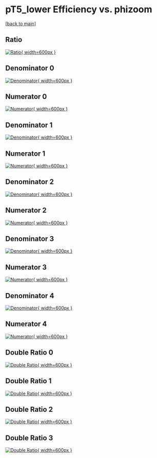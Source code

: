 # pT5_lower Efficiency vs. phizoom

[[back to main](./)]



## Ratio

[![Ratio](../mtv/var/pT5_lower_xtr_211_1_eff_phizoom.png){ width=600px }](../mtv/var/pT5_lower_xtr_211_1_eff_phizoom.pdf)

## Denominator 0

[![Denominator](../mtv/den/pT5_lower_xtr_211_1_eff_phizoom_den0.png){ width=600px }](../mtv/den/pT5_lower_xtr_211_1_eff_phizoom_den0.pdf)

## Numerator 0

[![Numerator](../mtv/num/pT5_lower_xtr_211_1_eff_phizoom_num0.png){ width=600px }](../mtv/num/pT5_lower_xtr_211_1_eff_phizoom_num0.pdf)

## Denominator 1

[![Denominator](../mtv/den/pT5_lower_xtr_211_1_eff_phizoom_den1.png){ width=600px }](../mtv/den/pT5_lower_xtr_211_1_eff_phizoom_den1.pdf)

## Numerator 1

[![Numerator](../mtv/num/pT5_lower_xtr_211_1_eff_phizoom_num1.png){ width=600px }](../mtv/num/pT5_lower_xtr_211_1_eff_phizoom_num1.pdf)

## Denominator 2

[![Denominator](../mtv/den/pT5_lower_xtr_211_1_eff_phizoom_den2.png){ width=600px }](../mtv/den/pT5_lower_xtr_211_1_eff_phizoom_den2.pdf)

## Numerator 2

[![Numerator](../mtv/num/pT5_lower_xtr_211_1_eff_phizoom_num2.png){ width=600px }](../mtv/num/pT5_lower_xtr_211_1_eff_phizoom_num2.pdf)

## Denominator 3

[![Denominator](../mtv/den/pT5_lower_xtr_211_1_eff_phizoom_den3.png){ width=600px }](../mtv/den/pT5_lower_xtr_211_1_eff_phizoom_den3.pdf)

## Numerator 3

[![Numerator](../mtv/num/pT5_lower_xtr_211_1_eff_phizoom_num3.png){ width=600px }](../mtv/num/pT5_lower_xtr_211_1_eff_phizoom_num3.pdf)

## Denominator 4

[![Denominator](../mtv/den/pT5_lower_xtr_211_1_eff_phizoom_den4.png){ width=600px }](../mtv/den/pT5_lower_xtr_211_1_eff_phizoom_den4.pdf)

## Numerator 4

[![Numerator](../mtv/num/pT5_lower_xtr_211_1_eff_phizoom_num4.png){ width=600px }](../mtv/num/pT5_lower_xtr_211_1_eff_phizoom_num4.pdf)

## Double Ratio 0

[![Double Ratio](../mtv/ratio/pT5_lower_xtr_211_1_eff_phizoom_ratio0.png){ width=600px }](../mtv/ratio/pT5_lower_xtr_211_1_eff_phizoom_ratio0.pdf)

## Double Ratio 1

[![Double Ratio](../mtv/ratio/pT5_lower_xtr_211_1_eff_phizoom_ratio1.png){ width=600px }](../mtv/ratio/pT5_lower_xtr_211_1_eff_phizoom_ratio1.pdf)

## Double Ratio 2

[![Double Ratio](../mtv/ratio/pT5_lower_xtr_211_1_eff_phizoom_ratio2.png){ width=600px }](../mtv/ratio/pT5_lower_xtr_211_1_eff_phizoom_ratio2.pdf)

## Double Ratio 3

[![Double Ratio](../mtv/ratio/pT5_lower_xtr_211_1_eff_phizoom_ratio3.png){ width=600px }](../mtv/ratio/pT5_lower_xtr_211_1_eff_phizoom_ratio3.pdf)

